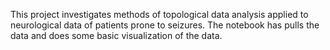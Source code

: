 This project investigates methods of topological data analysis applied to neurological data of patients prone to seizures. The notebook has pulls the data and does some basic visualization of the data.
